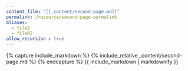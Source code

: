 ```yaml
---
content_file: "[[_content/second-page.md]]"
permalink: /resource/second-page-permalink
aliases: 
  - file2
  - fileA2
allow_recursion : true  
---
```



{% capture include_markdown %}
{% include_relative _content/second-page.md %}
{% endcapture %}
{{ include_markdown | markdownify }}